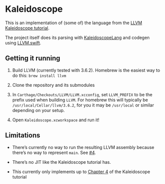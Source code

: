 # Kaleidoscope

This is an implementation of (some of) the language from the [LLVM Kaleidoscope tutorial][kaleidoscope]. 

The project itself does its parsing with [KaleidoscopeLang][kaleidoscope-lang] and codegen using
[LLVM.swift][llvm-swift].

## Getting it running

1. Build LLVM (currently tested with 3.6.2). Homebrew is the easiest way to do this: `brew install llvm`

1. Clone the repository and its submodules

1. In `Carthage/Checkouts/LLVM/LLVM.xcconfig`, set `LLVM_PREFIX` to be the prefix used when building `LLVM`.
   For homebrew this will typically be `/usr/local/Cellar/llvm/3.6.2`, for you it may be `/usr/local` or
   similar depending on your setup.

1. Open `Kaleidoscope.xcworkspace` and run it!

## Limitations

* There’s currently no way to run the resulting LLVM assembly because there’s no way to represent `main`.
  See [#4][issue-main].

* There’s no JIT like the Kaleidoscope tutorial has.

* This currently only implements up to [Chapter 4][chapter-4] of the Kaleidoscope tutorial



[kaleidoscope]: http://llvm.org/docs/tutorial/
[kaleidoscope-lang]: https://github.com/bencochran/KaleidoscopeLang
[llvm-swift]: https://github.com/bencochran/LLVM.swift
[issue-main]: https://github.com/bencochran/Kaleidoscope/issues/4
[chapter-4]: http://llvm.org/docs/tutorial/LangImpl4.html

